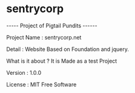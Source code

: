 sentrycorp
==========

----- Project of Pigtail Pundits ------

 Project Name : sentrycorp.net

 Detail : Website Based on Foundation and jquery.

 What is it about ?
 It is Made as a test Project


Version :
1.0.0



License :
MIT
Free Software
